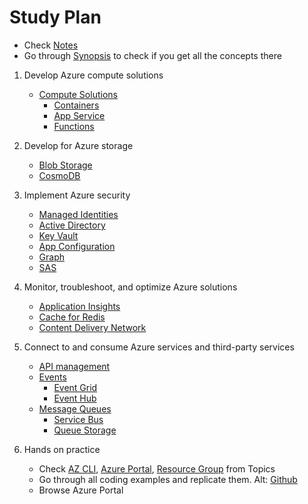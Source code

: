 # Study Plan

- Check [Notes](./NOTES.md)
- Go through [Synopsis](./Synopsis.md) to check if you get all the concepts there

1. Develop Azure compute solutions

   - [Compute Solutions](./Topics/Compute%20Solutions.md)
     - [Containers](./Topics/Containers.md)
     - [App Service](./Topics/App%20Service.md)
     - [Functions](./Topics/Functions.md)

1. Develop for Azure storage

   - [Blob Storage](./Topics/Blob%20Storage.md)
   - [CosmoDB](./Topics/CosmoDB.md)

1. Implement Azure security

   - [Managed Identities](./Topics/Managed%20Identities.md)
   - [Active Directory](./Topics/Active%20Directory.md)
   - [Key Vault](./Topics/Key%20Vault.md)
   - [App Configuration](./Topics/App%20Configuration.md)
   - [Graph](./Topics/Graph.md)
   - [SAS](./Topics/Shared%20Access%20Signatures.md)

1. Monitor, troubleshoot, and optimize Azure solutions

   - [Application Insights](./Topics/Application%20Insights.md)
   - [Cache for Redis](./Topics/Cache%20for%20Redis.md)
   - [Content Delivery Network](./Topics/Content%20Delivery%20Network.md)

1. Connect to and consume Azure services and third-party services

   - [API management](./Topics/API%20Management.md)
   - [Events](./Topics/Events.md)
     - [Event Grid](./Topics/Event%20Grid.md)
     - [Event Hub](./Topics/Event%20Hub.md)
   - [Message Queues](./Topics/Message%20Queues.md)
     - [Service Bus](./Topics/Service%20Bus.md)
     - [Queue Storage](./Topics/Queue%20Storage.md)

1. Hands on practice

   - Check [AZ CLI](./Topics/AZ%20CLI.md), [Azure Portal](./Topics/Azure%20Portal.md), [Resource Group](./Topics/Resource%20Group.md) from Topics
   - Go through all coding examples and replicate them. Alt: [Github](https://github.com/MicrosoftLearning/AZ-204-DevelopingSolutionsforMicrosoftAzure)
   - Browse Azure Portal
